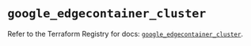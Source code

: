 # `google_edgecontainer_cluster`

Refer to the Terraform Registry for docs: [`google_edgecontainer_cluster`](https://registry.terraform.io/providers/hashicorp/google/6.39.0/docs/resources/edgecontainer_cluster).
